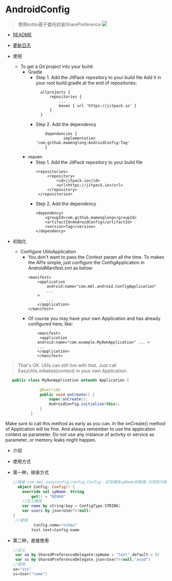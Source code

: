 # AndroidConfig
>使用kotlin基于委托封装SharePreference
[![](https://jitpack.io/v/mamenglong/AndroidConfig.svg)](https://jitpack.io/#mamenglong/AndroidConfig)
- [README](README.md)
- [更新日志](UPDATE_LOG.md)
- 使用
  - To get a Git project into your build:
    - Gradle
      -   Step 1. Add the JitPack repository to your build file Add it
          in your root build.gradle at the end of repositories:
           ```
             allprojects {
                 repositories {
                     ...
                     maven { url 'https://jitpack.io' }
                 }
             }
           ``` 
        - Step 2. Add the dependency
            ```
                dependencies {
                        implementation 'com.github.mamenglong:AndroidConfig:Tag'
                }
            ```    
    - maven
      - Step 1. Add the JitPack repository to your build file 
          ```
          <repositories>
               <repository>
                   <id>jitpack.io</id>
                   <url>https://jitpack.io</url>
               </repository>
           </repositories>
          ```
      -  Step 2. Add the dependency 
          ``` 
          <dependency>
              <groupId>com.github.mamenglong</groupId>
              <artifactId>AndroidConfig</artifactId>
              <version>Tag</version>
          </dependency>
          ```

- 初始化 
  - Configure UtilsApplication 
    - You don't want to pass the Context param all the time. To makes
      the APIs simple, just configure the ConfigApplication in
      AndroidManifest.xml as below:
        ```
        <manifest>
            <application
                android:name="com.mml.android.ConfigApplication"
                ...
            >
                ...
            </application>
        </manifest>
        ```
    - Of course you may have your own Application and has already
      configured here, like:
        ``` 
            <manifest>
             <application
            android:name="com.example.MyOwnApplication" ... > 
            ... 
            </application>
            </manifest> 
        ``` 
>That's OK. Utils can still live with that. Just call
EasyUtils.initialize(context) in your own Application: 
    
  ```java
     public class MyOwnApplication extends Application {
             
                 @Override
                 public void onCreate() {
                     super.onCreate();
                     AndroidConfig.initialize(this);
                 }
             }
  ```
  Make sure to call this method as early as you can. In the
 onCreate() method of Application will be fine. And always remember to
 use the application context as parameter. Do not use any instance of
 activity or service as parameter, or memory leaks might happen.

- 介绍 

* 使用方式
 + 第一种，继承方式
    ```kotlin
    //继承 com.mml.easyconfig.config.Config ,实现属性spName的赋值.为空则为默认sharePreference对象
      object Config: Config() {
        override val spName: String
            get() = "NIHAO"
        //定义属性 
        var name by string(key = ConfigType.STRING)
        var users by json<User?>(null)
    }
     //使用
             Config.name="nihao"
            test.text=Config.name
    ```
 + 第二种，直接使用
     ```kotlin
     //定义
      var aa by SharedPreferenceDelegate(spName = "test",default = 0)
      var ss by SharedPreferenceDelegate.json<User?>(null,"asad")
     //使用
     aa="sss"
     ss=User("name")
     ```